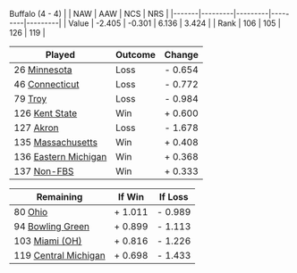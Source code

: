 Buffalo (4 - 4)
|       |   NAW   |   AAW   |   NCS   |   NRS   |
|-------|---------|---------|---------|---------|
| Value |  -2.405 |  -0.301 |   6.136 |   3.424 |
| Rank  |     106 |     105 |     126 |     119 |

| Played                    | Outcome    |  Change  |
|---------------------------|------------|----------|
|  26 [Minnesota             ](Minnesota.md)| Loss       | -  0.654 |
|  46 [Connecticut           ](Connecticut.md)| Loss       | -  0.772 |
|  79 [Troy                  ](Troy.md)| Loss       | -  0.984 |
| 126 [Kent State            ](KentState.md)| Win        | +  0.600 |
| 127 [Akron                 ](Akron.md)| Loss       | -  1.678 |
| 135 [Massachusetts         ](Massachusetts.md)| Win        | +  0.408 |
| 136 [Eastern Michigan      ](EasternMichigan.md)| Win        | +  0.368 |
| 137 [Non-FBS               ](NonFBS.md)| Win        | +  0.333 |

| Remaining                 |  If Win  |  If Loss |
|---------------------------|----------|----------|
|  80 [Ohio                  ](Ohio.md)| +  1.011 | -  0.989 |
|  94 [Bowling Green         ](BowlingGreen.md)| +  0.899 | -  1.113 |
| 103 [Miami (OH)            ](MiamiOH.md)| +  0.816 | -  1.226 |
| 119 [Central Michigan      ](CentralMichigan.md)| +  0.698 | -  1.433 |

